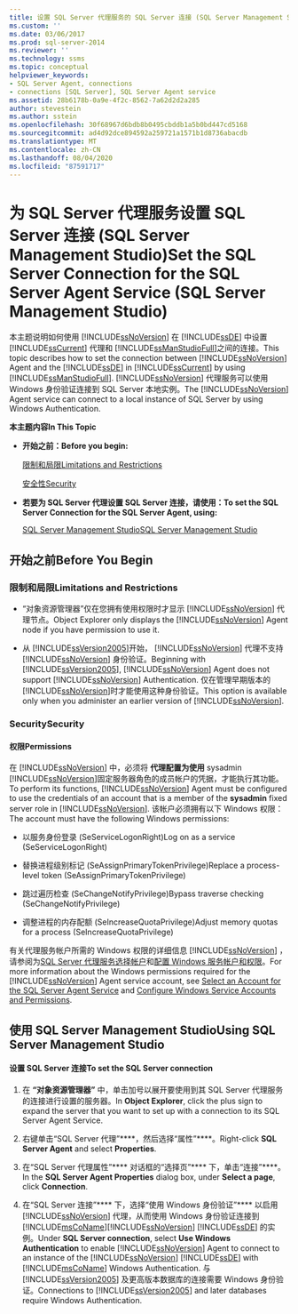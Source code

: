```yaml
---
title: 设置 SQL Server 代理服务的 SQL Server 连接 (SQL Server Management Studio) |Microsoft Docs
ms.custom: ''
ms.date: 03/06/2017
ms.prod: sql-server-2014
ms.reviewer: ''
ms.technology: ssms
ms.topic: conceptual
helpviewer_keywords:
- SQL Server Agent, connections
- connections [SQL Server], SQL Server Agent service
ms.assetid: 28b6178b-0a9e-4f2c-8562-7a62d2d2a285
author: stevestein
ms.author: sstein
ms.openlocfilehash: 30f68967d6bdb8b0495cbddb1a5b0bd447cd5168
ms.sourcegitcommit: ad4d92dce894592a259721a1571b1d8736abacdb
ms.translationtype: MT
ms.contentlocale: zh-CN
ms.lasthandoff: 08/04/2020
ms.locfileid: "87591717"
---
```

# <a name="set-the-sql-server-connection-for-the-sql-server-agent-service-sql-server-management-studio"></a><span data-ttu-id="213e8-102">为 SQL Server 代理服务设置 SQL Server 连接 (SQL Server Management Studio)</span><span class="sxs-lookup"><span data-stu-id="213e8-102">Set the SQL Server Connection for the SQL Server Agent Service (SQL Server Management Studio)</span></span>
  <span data-ttu-id="213e8-103">本主题说明如何使用 [!INCLUDE[ssNoVersion](../../includes/ssnoversion-md.md)] 在 [!INCLUDE[ssDE](../../includes/ssde-md.md)] 中设置 [!INCLUDE[ssCurrent](../../includes/sscurrent-md.md)] 代理和 [!INCLUDE[ssManStudioFull](../../includes/ssmanstudiofull-md.md)]之间的连接。</span><span class="sxs-lookup"><span data-stu-id="213e8-103">This topic describes how to set the connection between [!INCLUDE[ssNoVersion](../../includes/ssnoversion-md.md)] Agent and the [!INCLUDE[ssDE](../../includes/ssde-md.md)] in [!INCLUDE[ssCurrent](../../includes/sscurrent-md.md)] by using [!INCLUDE[ssManStudioFull](../../includes/ssmanstudiofull-md.md)].</span></span> <span data-ttu-id="213e8-104">[!INCLUDE[ssNoVersion](../../includes/ssnoversion-md.md)] 代理服务可以使用 Windows 身份验证连接到 SQL Server 本地实例。</span><span class="sxs-lookup"><span data-stu-id="213e8-104">The [!INCLUDE[ssNoVersion](../../includes/ssnoversion-md.md)] Agent service can connect to a local instance of SQL Server by using Windows Authentication.</span></span>  
  
 <span data-ttu-id="213e8-105">**本主题内容**</span><span class="sxs-lookup"><span data-stu-id="213e8-105">**In This Topic**</span></span>  
  
-   <span data-ttu-id="213e8-106">**开始之前：**</span><span class="sxs-lookup"><span data-stu-id="213e8-106">**Before you begin:**</span></span>  
  
     [<span data-ttu-id="213e8-107">限制和局限</span><span class="sxs-lookup"><span data-stu-id="213e8-107">Limitations and Restrictions</span></span>](#Restrictions)  
  
     [<span data-ttu-id="213e8-108">安全性</span><span class="sxs-lookup"><span data-stu-id="213e8-108">Security</span></span>](#Security)  
  
-   <span data-ttu-id="213e8-109">**若要为 SQL Server 代理设置 SQL Server 连接，请使用：**</span><span class="sxs-lookup"><span data-stu-id="213e8-109">**To set the SQL Server Connection for the SQL Server Agent, using:**</span></span>  
  
     [<span data-ttu-id="213e8-110">SQL Server Management Studio</span><span class="sxs-lookup"><span data-stu-id="213e8-110">SQL Server Management Studio</span></span>](#SSMSProcedure)  
  
##  <a name="before-you-begin"></a><a name="BeforeYouBegin"></a> <span data-ttu-id="213e8-111">开始之前</span><span class="sxs-lookup"><span data-stu-id="213e8-111">Before You Begin</span></span>  
  
###  <a name="limitations-and-restrictions"></a><a name="Restrictions"></a> <span data-ttu-id="213e8-112">限制和局限</span><span class="sxs-lookup"><span data-stu-id="213e8-112">Limitations and Restrictions</span></span>  
  
-   <span data-ttu-id="213e8-113">“对象资源管理器”仅在您拥有使用权限时才显示 [!INCLUDE[ssNoVersion](../../includes/ssnoversion-md.md)] 代理节点。</span><span class="sxs-lookup"><span data-stu-id="213e8-113">Object Explorer only displays the [!INCLUDE[ssNoVersion](../../includes/ssnoversion-md.md)] Agent node if you have permission to use it.</span></span>  
  
-   <span data-ttu-id="213e8-114">从 [!INCLUDE[ssVersion2005](../../includes/ssversion2005-md.md)]开始， [!INCLUDE[ssNoVersion](../../includes/ssnoversion-md.md)] 代理不支持 [!INCLUDE[ssNoVersion](../../includes/ssnoversion-md.md)] 身份验证。</span><span class="sxs-lookup"><span data-stu-id="213e8-114">Beginning with [!INCLUDE[ssVersion2005](../../includes/ssversion2005-md.md)], [!INCLUDE[ssNoVersion](../../includes/ssnoversion-md.md)] Agent does not support [!INCLUDE[ssNoVersion](../../includes/ssnoversion-md.md)] Authentication.</span></span> <span data-ttu-id="213e8-115">仅在管理早期版本的 [!INCLUDE[ssNoVersion](../../includes/ssnoversion-md.md)]时才能使用这种身份验证。</span><span class="sxs-lookup"><span data-stu-id="213e8-115">This option is available only when you administer an earlier version of [!INCLUDE[ssNoVersion](../../includes/ssnoversion-md.md)].</span></span>  
  
###  <a name="security"></a><a name="Security"></a> <span data-ttu-id="213e8-116">Security</span><span class="sxs-lookup"><span data-stu-id="213e8-116">Security</span></span>  
  
####  <a name="permissions"></a><a name="Permissions"></a> <span data-ttu-id="213e8-117">权限</span><span class="sxs-lookup"><span data-stu-id="213e8-117">Permissions</span></span>  
 <span data-ttu-id="213e8-118">在 [!INCLUDE[ssNoVersion](../../includes/ssnoversion-md.md)] 中，必须将 **代理配置为使用** sysadmin [!INCLUDE[ssNoVersion](../../includes/ssnoversion-md.md)]固定服务器角色的成员帐户的凭据，才能执行其功能。</span><span class="sxs-lookup"><span data-stu-id="213e8-118">To perform its functions, [!INCLUDE[ssNoVersion](../../includes/ssnoversion-md.md)] Agent must be configured to use the credentials of an account that is a member of the **sysadmin** fixed server role in [!INCLUDE[ssNoVersion](../../includes/ssnoversion-md.md)].</span></span> <span data-ttu-id="213e8-119">该帐户必须拥有以下 Windows 权限：</span><span class="sxs-lookup"><span data-stu-id="213e8-119">The account must have the following Windows permissions:</span></span>  
  
-   <span data-ttu-id="213e8-120">以服务身份登录 (SeServiceLogonRight)</span><span class="sxs-lookup"><span data-stu-id="213e8-120">Log on as a service (SeServiceLogonRight)</span></span>  
  
-   <span data-ttu-id="213e8-121">替换进程级别标记 (SeAssignPrimaryTokenPrivilege)</span><span class="sxs-lookup"><span data-stu-id="213e8-121">Replace a process-level token (SeAssignPrimaryTokenPrivilege)</span></span>  
  
-   <span data-ttu-id="213e8-122">跳过遍历检查 (SeChangeNotifyPrivilege)</span><span class="sxs-lookup"><span data-stu-id="213e8-122">Bypass traverse checking (SeChangeNotifyPrivilege)</span></span>  
  
-   <span data-ttu-id="213e8-123">调整进程的内存配额 (SeIncreaseQuotaPrivilege)</span><span class="sxs-lookup"><span data-stu-id="213e8-123">Adjust memory quotas for a process (SeIncreaseQuotaPrivilege)</span></span>  
  
 <span data-ttu-id="213e8-124">有关代理服务帐户所需的 Windows 权限的详细信息 [!INCLUDE[ssNoVersion](../../includes/ssnoversion-md.md)] ，请参阅为[SQL Server 代理服务选择帐户](select-an-account-for-the-sql-server-agent-service.md)和[配置 Windows 服务帐户和权限](../../database-engine/configure-windows/configure-windows-service-accounts-and-permissions.md)。</span><span class="sxs-lookup"><span data-stu-id="213e8-124">For more information about the Windows permissions required for the [!INCLUDE[ssNoVersion](../../includes/ssnoversion-md.md)] Agent service account, see [Select an Account for the SQL Server Agent Service](select-an-account-for-the-sql-server-agent-service.md) and [Configure Windows Service Accounts and Permissions](../../database-engine/configure-windows/configure-windows-service-accounts-and-permissions.md).</span></span>  
  
##  <a name="using-sql-server-management-studio"></a><a name="SSMSProcedure"></a> <span data-ttu-id="213e8-125">使用 SQL Server Management Studio</span><span class="sxs-lookup"><span data-stu-id="213e8-125">Using SQL Server Management Studio</span></span>  
  
#### <a name="to-set-the-sql-server-connection"></a><span data-ttu-id="213e8-126">设置 SQL Server 连接</span><span class="sxs-lookup"><span data-stu-id="213e8-126">To set the SQL Server connection</span></span>  
  
1.  <span data-ttu-id="213e8-127">在 **“对象资源管理器”** 中，单击加号以展开要使用到其 SQL Server 代理服务的连接进行设置的服务器。</span><span class="sxs-lookup"><span data-stu-id="213e8-127">In **Object Explorer**, click the plus sign to expand the server that you want to set up with a connection to its SQL Server Agent Service.</span></span>  
  
2.  <span data-ttu-id="213e8-128">右键单击“SQL Server 代理”\*\*\*\*，然后选择“属性”\*\*\*\*。</span><span class="sxs-lookup"><span data-stu-id="213e8-128">Right-click **SQL Server Agent** and select **Properties**.</span></span>  
  
3.  <span data-ttu-id="213e8-129">在“SQL Server 代理属性”\*\*\*\* 对话框的“选择页”\*\*\*\* 下，单击“连接”\*\*\*\*。</span><span class="sxs-lookup"><span data-stu-id="213e8-129">In the **SQL Server Agent Properties** dialog box, under **Select a page**, click **Connection**.</span></span>  
  
4.  <span data-ttu-id="213e8-130">在“SQL Server 连接”\*\*\*\* 下，选择“使用 Windows 身份验证”\*\*\*\* 以启用 [!INCLUDE[ssNoVersion](../../includes/ssnoversion-md.md)] 代理，从而使用  Windows 身份验证连接到 [!INCLUDE[msCoName](../../includes/msconame-md.md)][!INCLUDE[ssNoVersion](../../includes/ssnoversion-md.md)] [!INCLUDE[ssDE](../../includes/ssde-md.md)] 的实例。</span><span class="sxs-lookup"><span data-stu-id="213e8-130">Under **SQL Server connection**, select **Use Windows Authentication** to enable [!INCLUDE[ssNoVersion](../../includes/ssnoversion-md.md)] Agent to connect to an instance of the [!INCLUDE[ssNoVersion](../../includes/ssnoversion-md.md)] [!INCLUDE[ssDE](../../includes/ssde-md.md)] with [!INCLUDE[msCoName](../../includes/msconame-md.md)] Windows Authentication.</span></span> <span data-ttu-id="213e8-131">与 [!INCLUDE[ssVersion2005](../../includes/ssversion2005-md.md)] 及更高版本数据库的连接需要 Windows 身份验证。</span><span class="sxs-lookup"><span data-stu-id="213e8-131">Connections to [!INCLUDE[ssVersion2005](../../includes/ssversion2005-md.md)] and later databases require Windows Authentication.</span></span>  
  
  
